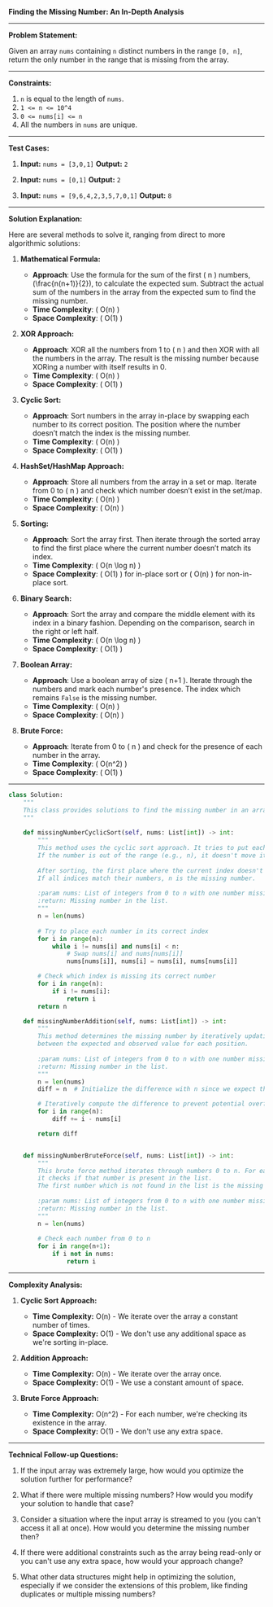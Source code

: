 **Finding the Missing Number: An In-Depth Analysis**

---

**Problem Statement:**

Given an array `nums` containing `n` distinct numbers in the range `[0, n]`, return the only number in the range that is missing from the array.

---

**Constraints:**

1. `n` is equal to the length of `nums`.
2. `1 <= n <= 10^4`
3. `0 <= nums[i] <= n`
4. All the numbers in `nums` are unique.

---

**Test Cases:**

1. **Input:** `nums = [3,0,1]`
   **Output:** `2`
   
2. **Input:** `nums = [0,1]`
   **Output:** `2`

3. **Input:** `nums = [9,6,4,2,3,5,7,0,1]`
   **Output:** `8`

---

**Solution Explanation:**

Here are several methods to solve it, ranging from direct to more algorithmic solutions:

1. **Mathematical Formula:**
   - **Approach**: Use the formula for the sum of the first \( n \) numbers, \(\frac{n(n+1)}{2}\), to calculate the expected sum. Subtract the actual sum of the numbers in the array from the expected sum to find the missing number.
   - **Time Complexity**: \( O(n) \)
   - **Space Complexity**: \( O(1) \)

2. **XOR Approach:**
   - **Approach**: XOR all the numbers from 1 to \( n \) and then XOR with all the numbers in the array. The result is the missing number because XORing a number with itself results in 0.
   - **Time Complexity**: \( O(n) \)
   - **Space Complexity**: \( O(1) \)

3. **Cyclic Sort:**
   - **Approach**: Sort numbers in the array in-place by swapping each number to its correct position. The position where the number doesn’t match the index is the missing number.
   - **Time Complexity**: \( O(n) \)
   - **Space Complexity**: \( O(1) \)

4. **HashSet/HashMap Approach:**
   - **Approach**: Store all numbers from the array in a set or map. Iterate from 0 to \( n \) and check which number doesn’t exist in the set/map.
   - **Time Complexity**: \( O(n) \)
   - **Space Complexity**: \( O(n) \)

5. **Sorting:**
   - **Approach**: Sort the array first. Then iterate through the sorted array to find the first place where the current number doesn’t match its index.
   - **Time Complexity**: \( O(n \log n) \)
   - **Space Complexity**: \( O(1) \) for in-place sort or \( O(n) \) for non-in-place sort.

6. **Binary Search:**
   - **Approach**: Sort the array and compare the middle element with its index in a binary fashion. Depending on the comparison, search in the right or left half.
   - **Time Complexity**: \( O(n \log n) \)
   - **Space Complexity**: \( O(1) \)

7. **Boolean Array:**
   - **Approach**: Use a boolean array of size \( n+1 \). Iterate through the numbers and mark each number's presence. The index which remains `False` is the missing number.
   - **Time Complexity**: \( O(n) \)
   - **Space Complexity**: \( O(n) \)

8. **Brute Force:**
   - **Approach**: Iterate from 0 to \( n \) and check for the presence of each number in the array.
   - **Time Complexity**: \( O(n^2) \)
   - **Space Complexity**: \( O(1) \)


---
```python
class Solution:
    """
    This class provides solutions to find the missing number in an array containing 0 to n numbers.
    """
    
    def missingNumberCyclicSort(self, nums: List[int]) -> int:
        """
        This method uses the cyclic sort approach. It tries to put each number in its correct index.
        If the number is out of the range (e.g., n), it doesn't move it.
        
        After sorting, the first place where the current index doesn't match the number is the missing number.
        If all indices match their numbers, n is the missing number.
        
        :param nums: List of integers from 0 to n with one number missing.
        :return: Missing number in the list.
        """
        n = len(nums)
        
        # Try to place each number in its correct index
        for i in range(n):
            while i != nums[i] and nums[i] < n:
                # Swap nums[i] and nums[nums[i]]
                nums[nums[i]], nums[i] = nums[i], nums[nums[i]]

        # Check which index is missing its correct number
        for i in range(n):
            if i != nums[i]:
                return i 
        return n       

    def missingNumberAddition(self, nums: List[int]) -> int:
        """
        This method determines the missing number by iteratively updating the difference 
        between the expected and observed value for each position.
        
        :param nums: List of integers from 0 to n with one number missing.
        :return: Missing number in the list.
        """
        n = len(nums)
        diff = n  # Initialize the difference with n since we expect the sum to go up to n

        # Iteratively compute the difference to prevent potential overflow
        for i in range(n):
            diff += i - nums[i]

        return diff


    def missingNumberBruteForce(self, nums: List[int]) -> int:
        """
        This brute force method iterates through numbers 0 to n. For each number, 
        it checks if that number is present in the list. 
        The first number which is not found in the list is the missing number.
        
        :param nums: List of integers from 0 to n with one number missing.
        :return: Missing number in the list.
        """
        n = len(nums)
        
        # Check each number from 0 to n
        for i in range(n+1):
            if i not in nums:
                return i        
```
---

**Complexity Analysis:**

1. **Cyclic Sort Approach:**
   - **Time Complexity:** O(n) - We iterate over the array a constant number of times.
   - **Space Complexity:** O(1) - We don't use any additional space as we're sorting in-place.

2. **Addition Approach:**
   - **Time Complexity:** O(n) - We iterate over the array once.
   - **Space Complexity:** O(1) - We use a constant amount of space.

3. **Brute Force Approach:**
   - **Time Complexity:** O(n^2) - For each number, we're checking its existence in the array.
   - **Space Complexity:** O(1) - We don't use any extra space.

---

**Technical Follow-up Questions:**

1. If the input array was extremely large, how would you optimize the solution further for performance?
  
2. What if there were multiple missing numbers? How would you modify your solution to handle that case?

3. Consider a situation where the input array is streamed to you (you can't access it all at once). How would you determine the missing number then?

4. If there were additional constraints such as the array being read-only or you can't use any extra space, how would your approach change?

5. What other data structures might help in optimizing the solution, especially if we consider the extensions of this problem, like finding duplicates or multiple missing numbers?